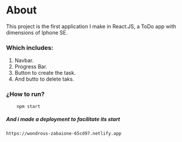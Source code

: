 # About
This project is the first application I make in React.JS, a ToDo app with dimensions of Iphone SE.

### Which includes:
1. Navbar.
2. Progress Bar.
3. Button to create the task.
4. And butto to delete taks.

### ¿How to run? 

        npm start
        
##### And i made a deployment to facilitate its start

    https://wondrous-zabaione-65cd97.netlify.app
